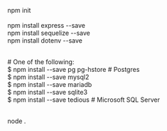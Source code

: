 npm init                                    
<br />npm install express --save
<br />npm install sequelize --save 
<br />npm install dotenv --save 

<br /># One of the following:
<br />$ npm install --save pg pg-hstore # Postgres
<br />$ npm install --save mysql2
<br />$ npm install --save mariadb
<br />$ npm install --save sqlite3
<br />$ npm install --save tedious # Microsoft SQL Server

<br />node .